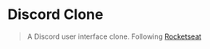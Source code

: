# Discord Clone

> A Discord user interface clone. Following [Rocketseat](https://www.youtube.com/channel/UCSfwM5u0Kce6Cce8_S72olg)
